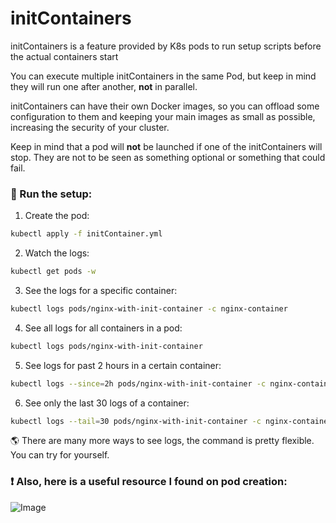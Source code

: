 # initContainers

initContainers is a feature provided by K8s pods to run setup scripts before the actual containers start

You can execute multiple initContainers in the same Pod, but keep in mind they will run one after another, **not** in parallel.

initContainers can have their own Docker images, so you can offload some configuration to them and keeping your main images as small as possible, increasing the security of your cluster.

Keep in mind that a pod will **not** be launched if one of the initContainers will stop. They are not to be seen as something optional or something that could fail.

### 🚀 Run the setup:

1. Create the pod:
```bash
kubectl apply -f initContainer.yml
```

2. Watch the logs:
```bash
kubectl get pods -w
```

3. See the logs for a specific container:
```bash
kubectl logs pods/nginx-with-init-container -c nginx-container
```

4. See all logs for all containers in a pod:
```bash
kubectl logs pods/nginx-with-init-container
```

5. See logs for past 2 hours in a certain container:
```bash
kubectl logs --since=2h pods/nginx-with-init-container -c nginx-container
```

6. See only the last 30 logs of a container:
```bash
kubectl logs --tail=30 pods/nginx-with-init-container -c nginx-container
```

🌎 There are many more ways to see logs, the command is pretty flexible. You can try for yourself.

### ❗️ Also, here is a useful resource I found on pod creation:
![Image](https://github.com/user-attachments/assets/4dbf61c4-892e-4187-8d44-208a0e216510)
